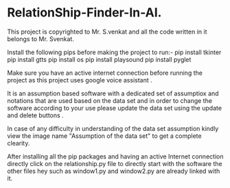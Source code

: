# RelationShip-Finder-In-AI.
This project is copyrighted to Mr. S.venkat and all the code written in it belongs to Mr. Svenkat.

Install the following pips before making the project to run:-
pip install tkinter
pip install gtts
pip install os
pip install playsound
pip install pyglet

Make sure you have an active internet connection before running the project as this project uses google voice assistant .

It is an assumption based software with a dedicated set of assumptiox and notations  that are used based on the data set and  in order to change
the software according to your use please update the data set using the update and delete buttons .

In case of any difficulty in understanding of the data set assumption kindly view the image name "Assumption of the data set" to get a complete clearity.


After installing all the pip packages and having an active Internet connection directly click on the relationship.py  file to directly start with the software 
the other files hey such as window1.py and window2.py are already linked with it.
